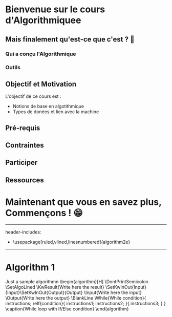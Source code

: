 # Bienvenue sur le cours d'Algorithmiquee

## Mais finalement qu'est-ce que c'est ? 🤔

### Qui a conçu l'Algorithmique

### Outils

## Objectif et Motivation

L'objectif de ce cours est : 
* Notions de base en algotithmique
* Types de donées et lien avec la machine

## Pré-requis

## Contraintes

## Participer

## Ressources

# Maintenant que vous en savez plus, Commençons ! 😁

---
header-includes:
  - \usepackage[ruled,vlined,linesnumbered]{algorithm2e}
---
# Algorithm 1
Just a sample algorithmn
\begin{algorithm}[H]
\DontPrintSemicolon
\SetAlgoLined
\KwResult{Write here the result}
\SetKwInOut{Input}{Input}\SetKwInOut{Output}{Output}
\Input{Write here the input}
\Output{Write here the output}
\BlankLine
\While{While condition}{
    instructions\;
    \eIf{condition}{
        instructions1\;
        instructions2\;
    }{
        instructions3\;
    }
}
\caption{While loop with If/Else condition}
\end{algorithm} 